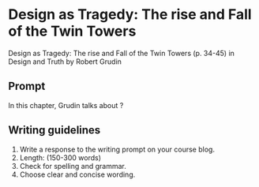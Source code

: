 # Design as Tragedy: The rise and Fall of the Twin Towers

Design as Tragedy: The rise and Fall of the Twin Towers \(p. 34-45\) in Design and Truth by Robert Grudin

## **Prompt**

In this chapter, Grudin talks about ?

## **Writing guidelines**

1. Write a response to the writing prompt on your course blog.
2. Length: \(150-300 words\)
3. Check for spelling and grammar.
4. Choose clear and concise wording.



